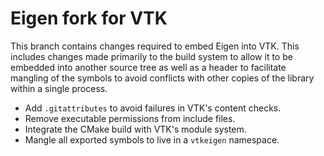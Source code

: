 # Eigen fork for VTK

This branch contains changes required to embed Eigen into VTK. This
includes changes made primarily to the build system to allow it to be embedded
into another source tree as well as a header to facilitate mangling of the
symbols to avoid conflicts with other copies of the library within a single
process.

  * Add `.gitattributes` to avoid failures in VTK's content checks.
  * Remove executable permissions from include files.
  * Integrate the CMake build with VTK's module system.
  * Mangle all exported symbols to live in a `vtkeigen` namespace.
